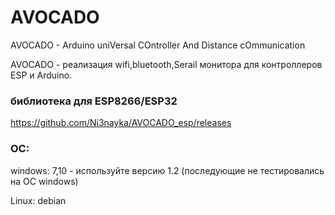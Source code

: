 # AVOCADO
AVOCADO - Arduino uniVersal COntroller And Distance cOmmunication

AVOCADO - реализация wifi,bluetooth,Serail монитора для контроллеров ESP и Arduino.

### библиотека для ESP8266/ESP32
https://github.com/Ni3nayka/AVOCADO_esp/releases

### OC:

windows: 7,10 - используйте версию 1.2 (последующие не тестировались на ОС windows)

Linux: debian

